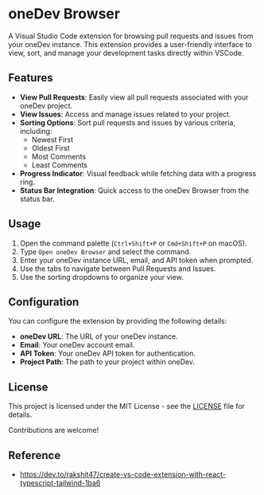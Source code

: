 # oneDev Browser

A Visual Studio Code extension for browsing pull requests and issues from your oneDev instance. This extension provides a user-friendly interface to view, sort, and manage your development tasks directly within VSCode.

## Features

-   **View Pull Requests**: Easily view all pull requests associated with your oneDev project.
-   **View Issues**: Access and manage issues related to your project.
-   **Sorting Options**: Sort pull requests and issues by various criteria, including:
    -   Newest First
    -   Oldest First
    -   Most Comments
    -   Least Comments
-   **Progress Indicator**: Visual feedback while fetching data with a progress ring.
-   **Status Bar Integration**: Quick access to the oneDev Browser from the status bar.

## Usage

1. Open the command palette (`Ctrl+Shift+P` or `Cmd+Shift+P` on macOS).
2. Type `Open oneDev Browser` and select the command.
3. Enter your oneDev instance URL, email, and API token when prompted.
4. Use the tabs to navigate between Pull Requests and Issues.
5. Use the sorting dropdowns to organize your view.

## Configuration

You can configure the extension by providing the following details:

-   **oneDev URL**: The URL of your oneDev instance.
-   **Email**: Your oneDev account email.
-   **API Token**: Your oneDev API token for authentication.
-   **Project Path**: The path to your project within oneDev.

## License

This project is licensed under the MIT License - see the [LICENSE](LICENSE) file for details.

Contributions are welcome!

## Reference

-   https://dev.to/rakshit47/create-vs-code-extension-with-react-typescript-tailwind-1ba6
